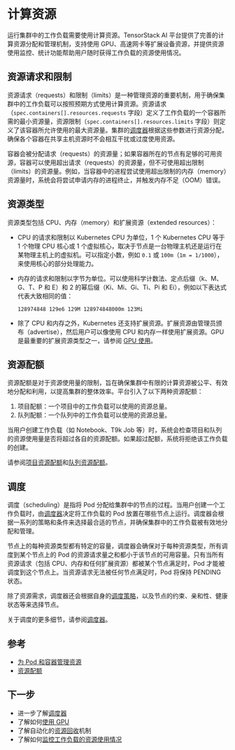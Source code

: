 # 计算资源

运行集群中的工作负载需要使用计算资源。TensorStack AI 平台提供了完善的计算资源分配和管理机制，支持使用 GPU、高速网卡等扩展设备资源，并提供资源使用监控、统计功能帮助用户随时获得工作负载的资源使用情况。

## 资源请求和限制

资源请求（requests）和限制（limits）是一种管理资源的重要机制，用于确保集群中的工作负载可以按照预期方式使用计算资源。资源请求（`spec.containers[].resources.requests` 字段）定义了工作负载的一个容器所需的最小资源量，资源限制（`spec.containers[].resources.limits` 字段）则定义了该容器所允许使用的最大资源量。集群的[调度器](./scheduler/index.md)根据这些参数进行资源分配，确保各个容器在共享主机资源时不会相互干扰或过度使用资源。

容器会被分配请求（requests）的资源量；如果容器所在的节点有足够的可用资源，容器可以使用超出请求（requests）的资源量，但不可使用超出限制（limits）的资源量。例如，当容器中的进程尝试使用超出限制的内存（memory）资源量时，系统会将尝试申请内存的进程终止，并触发内存不足（OOM）错误。

## 资源类型

资源类型包括 CPU、内存（memory）和扩展资源（extended resources）：

* CPU 的请求和限制以 Kubernetes CPU 为单位，1 个 Kubernetes CPU 等于 1 个物理 CPU 核心或 1 个虚拟核心，取决于节点是一台物理主机还是运行在某物理主机上的虚拟机。可以指定小数，例如 `0.1` 或 `100m`（`1m = 1/1000`），来使用核心的部分处理能力。
* 内存的请求和限制以字节为单位。可以使用科学计数法、定点后缀（k、M、G、T、P 和 E）和 2 的幂后缀（Ki、Mi、Gi、Ti、Pi 和 Ei），例如以下表达式代表大致相同的值：

    ```128974848 129e6 129M 128974848000m 123Mi```

* 除了 CPU 和内存之外，Kubernetes 还支持扩展资源。扩展资源由管理员颁布（advertise），然后用户可以像使用 CPU 和内存一样使用扩展资源。GPU 是最重要的扩展资源类型之一，请参阅 [GPU 使用](./gpu-usage.md)。

## 资源配额

资源配额是对于资源使用量的限制，旨在确保集群中有限的计算资源被公平、有效地分配和利用，以提高集群的整体效率。平台引入了以下两种资源配额：

1. 项目配额：一个项目中的工作负载可以使用的资源总量。
2. 队列配额：一个队列中的工作负载可以使用的资源总量。

当用户创建工作负载（如 Notebook、T9k Job 等）时，系统会检查项目和队列的资源使用量是否将超过各自的资源配额。如果超过配额，系统将拒绝该工作负载的创建。

请参阅[项目资源配额](../security/project.md#资源配额与配额模板)和[队列资源配额](./scheduler/queue.md#资源配额)。

## 调度

调度（scheduling）是指将 Pod 分配给集群中的节点的过程。当用户创建一个工作负载时，由[调度器](./scheduler/index.md)决定将工作负载的 Pod 放置在哪些节点上运行。调度器会根据一系列的策略和条件来选择最合适的节点，并确保集群中的工作负载被有效地分配和管理。

节点上的每种资源类型都有特定的容量，调度器会确保对于每种资源类型，所有调度到某个节点上的 Pod 的资源请求量之和都小于该节点的可用容量。只有当所有资源请求（包括 CPU、内存和任何扩展资源）都被某个节点满足时，Pod 才能被调度到这个节点上。当资源请求无法被任何节点满足时，Pod 将保持 PENDING 状态。

除了资源需求，调度器还会根据自身的[调度策略](./scheduler/scheduling-policy.md)，以及节点的约束、亲和性、健康状态等来选择节点。

关于调度的更多细节，请参阅[调度器](./scheduler/index.md)。

## 参考

* <a target="_blank" rel="noopener noreferrer" href="https://kubernetes.io/zh-cn/docs/concepts/configuration/manage-resources-containers/">为 Pod 和容器管理资源</a>
* <a target="_blank" rel="noopener noreferrer" href="https://kubernetes.io/zh-cn/docs/concepts/policy/resource-quotas/">资源配额</a>

## 下一步

* 进一步了解[调度器](./scheduler/index.md)
* 了解如何[使用 GPU](./gpu-usage.md)
* 了解自动化的[资源回收](./reclaim.md)机制
* 了解如何[监控工作负载的资源使用情况](./resources-monitoring.md)
